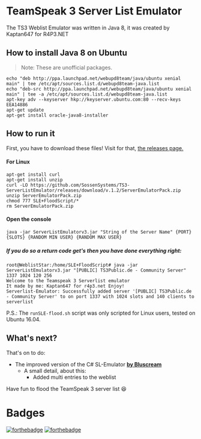 # TeamSpeak 3 Server List Emulator
The TS3 Weblist Emulator was written in Java 8, it was created by Kaptan647 for R4P3.NET

## How to install Java 8 on Ubuntu
> Note: These are unofficial packages.
``` console
echo "deb http://ppa.launchpad.net/webupd8team/java/ubuntu xenial main" | tee /etc/apt/sources.list.d/webupd8team-java.list
echo "deb-src http://ppa.launchpad.net/webupd8team/java/ubuntu xenial main" | tee -a /etc/apt/sources.list.d/webupd8team-java.list
apt-key adv --keyserver hkp://keyserver.ubuntu.com:80 --recv-keys EEA14886
apt-get update
apt-get install oracle-java8-installer
```

## How to run it
First, you have to download these files!
Visit for that, [the releases page.](https://github.com/SossenSystems/TS3-ServerListEmulator/releases "The GitHub releases page from SossenSystems")

#### For Linux
``` console
apt-get install curl
apt-get install unzip
curl -LO https://github.com/SossenSystems/TS3-ServerListEmulator/releases/download/v.1.2/ServerEmulatorPack.zip
unzip ServerEmulatorPack.zip
chmod 777 SLE+FloodScript/*
rm ServerEmulatorPack.zip
```
#### Open the console
``` console
java -jar ServerListEmulatorv3.jar "String of the Server Name" {PORT} {SLOTS} {RANDOM MIN USER} {RANDOM MAX USER}
```
##### If you do so a return code get's then you have done everything right:
``` console
root@WeblistStar:/home/SLE+FloodScript# java -jar ServerListEmulatorv3.jar "[PUBLIC] TS3Public.de - Community Server" 1337 1024 120 256
Welcome to the Teamspeak 3 Serverlist emulator
It made by me: Kaptan647 for r4p3.net Enjoy!
Serverlist-Emulator: Successfully added server '[PUBLIC] TS3Public.de - Community Server' to on port 1337 with 1024 slots and 140 clients to serverlist
```

P.S.: The `runSLE-flood.sh` script was only scripted for Linux users, tested on Ubuntu 16.04.

## What's next?
That's on to do:
+ The improved version of the C# SL-Emulator __[by Bluscream](https://github.com/Bluscream/TS3SRV-SLE)__
  - A small detail, about this:
    + Added multi entries to the weblist

Have fun to flood the TeamSpeak 3 server list :laughing:

# Badges
[![forthebadge](https://forthebadge.com/images/badges/made-with-java.svg)](http://forthebadge.com) [![forthebadge](https://forthebadge.com/images/badges/built-with-love.svg)](http://forthebadge.com)

